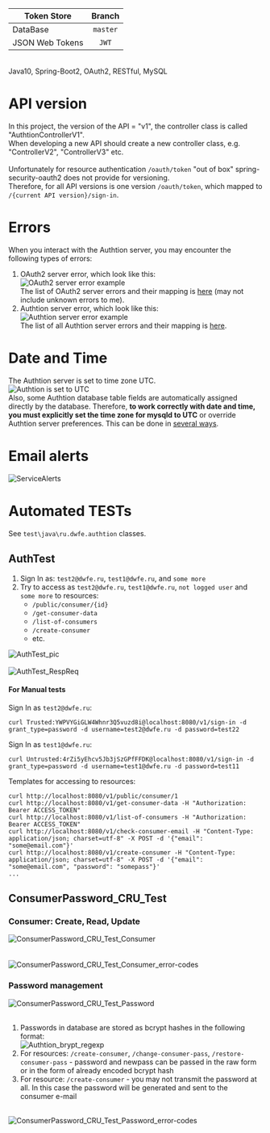| Token Store          | Branch        |
|----------------------|:-------------:|
| DataBase             | `master`      |
| JSON Web Tokens      | `JWT`         |
<br>
Java10, Spring-Boot2, OAuth2, RESTful, MySQL<br>

# API version
In this project, the version of the API = "v1", the controller class is called "AuthtionControllerV1".<br>
When developing a new API should create a new controller class, e.g. "ControllerV2", "ControllerV3" etc.<br><br>
Unfortunately for resource authentication `/oauth/token` "out of box" spring-security-oauth2 does not provide for versioning.<br>
Therefore, for all API versions is one version `/oauth/token`, which mapped to `/{current API version}/sign-in`.

# Errors
When you interact with the Authtion server, you may encounter the following types of errors:<br>
1. OAuth2 server error, which look like this:<br>
![OAuth2 server error example](./assets/img/oauth2-server-error-example.png)<br>
The list of OAuth2 server errors and their mapping is [here](./assets/oauth2-server-errors-mapping.js) (may not include unknown errors to me).
2. Authtion server error, which look like this:<br>
![Authtion server error example](./assets/img/authtion-server-error-example.png)<br>
The list of all Authtion server errors and their mapping is [here](./assets/authtion-server-errors-mapping.js).

# Date and Time
The Authtion server is set to time zone UTC.<br>
![Authtion is set to UTC](./assets/img/date-time.png)<br>
Also, some Authtion database table fields are automatically assigned directly by the database. Therefore, **to work correctly with date and time, you must explicitly set the time zone for mysqld to UTC** or override Authtion server preferences. This can be done in [several ways](https://stackoverflow.com/questions/930900/how-do-i-set-the-time-zone-of-mysql#19069310).

# Email alerts
![ServiceAlerts](./assets/img/ServiceAlerts.png)<br>

# Automated TESTs
See `test\java\ru.dwfe.authtion` classes.

## AuthTest
1. Sign In as: `test2@dwfe.ru`, `test1@dwfe.ru`, and `some more`
2. Try to access as `test2@dwfe.ru`, `test1@dwfe.ru`, `not logged user` and `some more` to resources:
   * `/public/consumer/{id}`
   * `/get-consumer-data`
   * `/list-of-consumers`
   * `/create-consumer`
   * etc.

![AuthTest_pic](./assets/img/AuthTest_pic.png)<br>
<br>
![AuthTest_RespReq](./assets/img/AuthTest_RespReq.png)
<br>

#### For Manual tests
Sign In as `test2@dwfe.ru`:
```
curl Trusted:YWPVYGiGLW4Whnr3Q5vuzd8i@localhost:8080/v1/sign-in -d grant_type=password -d username=test2@dwfe.ru -d password=test22
```

Sign In as `test1@dwfe.ru`:
```
curl Untrusted:4rZi5yEhcv5Jb3jSzGPfFFDK@localhost:8080/v1/sign-in -d grant_type=password -d username=test1@dwfe.ru -d password=test11
```

Templates for accessing to resources:
```
curl http://localhost:8080/v1/public/consumer/1
curl http://localhost:8080/v1/get-consumer-data -H "Authorization: Bearer ACCESS_TOKEN"
curl http://localhost:8080/v1/list-of-consumers -H "Authorization: Bearer ACCESS_TOKEN"
curl http://localhost:8080/v1/check-consumer-email -H "Content-Type: application/json; charset=utf-8" -X POST -d '{"email": "some@email.com"}'
curl http://localhost:8080/v1/create-consumer -H "Content-Type: application/json; charset=utf-8" -X POST -d '{"email": "some@email.com", "password": "somepass"}'
...
```

## ConsumerPassword_CRU_Test

### Consumer: Create, Read, Update
![ConsumerPassword_CRU_Test_Consumer](./assets/img/ConsumerPassword_CRU_Test_Consumer.png)<br><br><br>
![ConsumerPassword_CRU_Test_Consumer_error-codes](./assets/img/ConsumerPassword_CRU_Test_Consumer_error-codes.png)<br>

### Password management
![ConsumerPassword_CRU_Test_Password](./assets/img/ConsumerPassword_CRU_Test_Password.png)<br>
<br>
1. Passwords in database are stored as bcrypt hashes in the following format:<br>
![Authtion_brypt_regexp](./assets/img/Authtion_brypt_regexp.png)
2. For resources: `/create-consumer`, `/change-consumer-pass`, `/restore-consumer-pass` - password and newpass can be passed in the raw form or in the form of already encoded bcrypt hash
3. For resource: `/create-consumer` - you may not transmit the password at all. In this case the password will be generated and sent to the consumer e-mail
<br><br>

![ConsumerPassword_CRU_Test_Password_error-codes](./assets/img/ConsumerPassword_CRU_Test_Password_error-codes.png)
